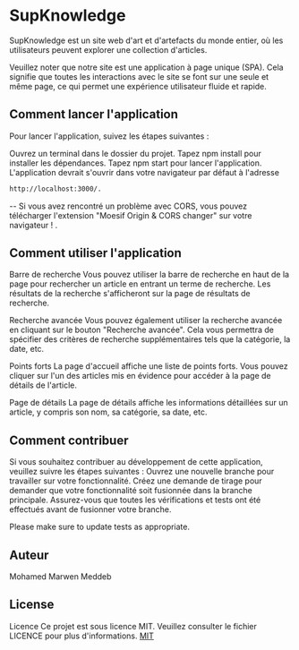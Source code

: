 # SupKnowledge 

SupKnowledge est un site web d'art et d'artefacts du monde entier, où les utilisateurs peuvent explorer une collection d'articles.

Veuillez noter que notre site est une application à page unique (SPA). Cela signifie que toutes les interactions avec le site se font sur une seule et même page, ce qui permet une expérience utilisateur fluide et rapide.

## Comment lancer l'application

Pour lancer l'application, suivez les étapes suivantes :

Ouvrez un terminal dans le dossier du projet.
Tapez npm install pour installer les dépendances.
Tapez npm start pour lancer l'application.
L'application devrait s'ouvrir dans votre navigateur par défaut à l'adresse 

```bash
http://localhost:3000/.
```

-- Si vous avez rencontré un problème avec CORS, vous pouvez télécharger l'extension "Moesif Origin & CORS changer" sur votre navigateur ! .

## Comment utiliser l'application
Barre de recherche Vous pouvez utiliser la barre de recherche en haut de la page pour rechercher un article en entrant un terme de recherche. Les résultats de la recherche s'afficheront sur la page de résultats de recherche.

Recherche avancée Vous pouvez également utiliser la recherche avancée en cliquant sur le bouton "Recherche avancée". Cela vous permettra de spécifier des critères de recherche supplémentaires tels que la catégorie, la date, etc.

Points forts La page d'accueil affiche une liste de points forts. Vous pouvez cliquer sur l'un des articles mis en évidence pour accéder à la page de détails de l'article.

Page de détails La page de détails affiche les informations détaillées sur un article, y compris son nom, sa catégorie, sa date, etc.

## Comment contribuer

 Si vous souhaitez contribuer au développement de cette application, veuillez suivre les étapes suivantes : Ouvrez une nouvelle branche pour travailler sur votre fonctionnalité. Créez une demande de tirage pour demander que votre fonctionnalité soit fusionnée dans la branche principale. Assurez-vous que toutes les vérifications et tests ont été effectués avant de fusionner votre branche.

Please make sure to update tests as appropriate.

## Auteur
Mohamed Marwen Meddeb
## License
Licence Ce projet est sous licence MIT. Veuillez consulter le fichier LICENCE pour plus d'informations.
[MIT](https://choosealicense.com/licenses/mit/)
